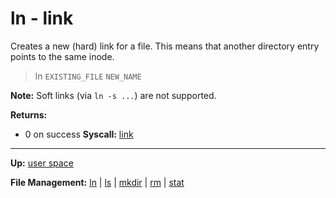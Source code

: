 # ln - link

Creates a new (hard) link for a file. This means that another directory entry points to the same inode.

> ln `EXISTING_FILE` `NEW_NAME`

**Note:**
Soft links (via `ln -s ...`) are not supported.

**Returns:**
- 0 on success
**Syscall:** [link](../../kernel/syscalls/link.md)

---
**Up:** [user space](../userspace.md)

**File Management:** [ln](ln.md) | [ls](ls.md) | [mkdir](mkdir.md) | [rm](rm.md) | [stat](stat.md)
